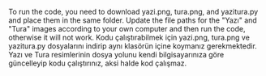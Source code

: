 To run the code, you need to download yazi.png, tura.png, and yazitura.py and place them in the same folder. Update the file paths for the "Yazı" and "Tura" images according to your own computer and then run the code, otherwise it will not work.
Kodu çalıştırabilmek için yazi.png, tura.png ve yazitura.py dosyalarını indirip aynı klasörün içine koymanız gerekmektedir. Yazı ve Tura resimlerinin dosya yolunu kendi bilgisayarınıza göre güncelleyip kodu çalıştırınız, aksi halde kod çalışmaz.
